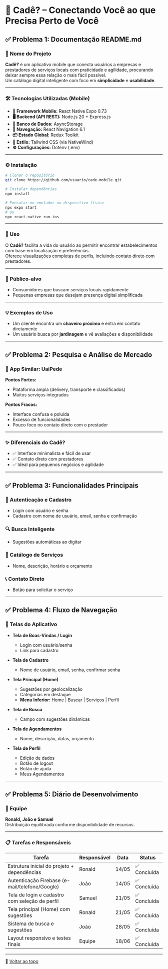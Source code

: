 # 📱 Cadê? – Conectando Você ao que Precisa Perto de Você

## ✅ Problema 1: Documentação README.md

### 🧭 Nome do Projeto

**Cadê?** é um aplicativo mobile que conecta usuários a empresas e prestadores de serviços locais com praticidade e agilidade, procurando deixar sempre essa relação o mais fácil possível.  
Um catálogo digital inteligente com foco em **simplicidade** e **usabilidade**.

---

### 🛠️ Tecnologias Utilizadas (Mobile)

- **📱 Framework Mobile:** React Native Expo 0.73  
- **🖥️ Backend (API REST):** Node.js 20 + Express.js  
- **💾 Banco de Dados:** AsyncStorage  
- **🧭 Navegação:** React Navigation 6.1  
- **📦 Estado Global:** Redux Toolkit  
- **🎨 Estilo:** Tailwind CSS (via NativeWind)  
- **⚙️ Configurações:** Dotenv (.env)

---

### ⚙️ Instalação

```bash
# Clonar o repositório
git clone https://github.com/usuario/cade-mobile.git

# Instalar dependências
npm install

# Executar no emulador ou dispositivo físico
npx expo start 
# ou
npx react-native run-ios
```

---

### 🚀 Uso

O **Cadê?** facilita a vida do usuário ao permitir encontrar estabelecimentos com base em localização e preferências.  
Oferece visualizações completas de perfis, incluindo contato direto com prestadores.

---

### 🎯 Público-alvo

- Consumidores que buscam serviços locais rapidamente  
- Pequenas empresas que desejam presença digital simplificada

---

### 💡 Exemplos de Uso

- Um cliente encontra um **chaveiro próximo** e entra em contato diretamente
- Um usuário busca por **jardinagem** e vê avaliações e disponibilidade

---

## ✅ Problema 2: Pesquisa e Análise de Mercado

### 🔎 App Similar: **UaiPede**

**Pontos Fortes:**
- Plataforma ampla (delivery, transporte e classificados)
- Muitos serviços integrados

**Pontos Fracos:**
- Interface confusa e poluída
- Excesso de funcionalidades
- Pouco foco no contato direto com o prestador

---

### ✨ Diferenciais do **Cadê?**

- ✅ Interface minimalista e fácil de usar  
- ✅ Contato direto com prestadores  
- ✅ Ideal para pequenos negócios e agilidade

---

## ✅ Problema 3: Funcionalidades Principais

### 🔐 Autenticação e Cadastro

- Login com usuário e senha
- Cadastro com nome de usuário, email, senha e confirmação

### 🔍 Busca Inteligente

- Sugestões automáticas ao digitar

### 🏪 Catálogo de Serviços

- Nome, descrição, horário e orçamento

### 📞 Contato Direto

- Botão para solicitar o serviço

---

## ✅ Problema 4: Fluxo de Navegação

### 📱 Telas do Aplicativo

- **Tela de Boas-Vindas / Login**  
  - Login com usuário/senha  
  - Link para cadastro

- **Tela de Cadastro**  
  - Nome de usuário, email, senha, confirmar senha

- **Tela Principal (Home)**  
  - Sugestões por geolocalização  
  - Categorias em destaque  
  - **Menu Inferior:** Home | Buscar | Serviços | Perfil

- **Tela de Busca**  
  - Campo com sugestões dinâmicas

- **Tela de Agendamentos**  
  - Nome, descrição, datas, orçamento

- **Tela de Perfil**  
  - Edição de dados  
  - Botão de logout  
  - Botão de ajuda  
  - Meus Agendamentos

---

## ✅ Problema 5: Diário de Desenvolvimento

### 👥 Equipe

**Ronald, João e Samuel**  
Distribuição equilibrada conforme disponibilidade de recursos.

---

### 📋 Tarefas e Responsáveis

| Tarefa                                                 | Responsável | Data   | Status     |
|--------------------------------------------------------|-------------|--------|------------|
| Estrutura inicial do projeto + dependências            | Ronald      | 14/05  | ✅ Concluída |
| Autenticação Firebase (e-mail/telefone/Google)         | João        | 14/05  | ✅ Concluída |
| Tela de login e cadastro com seleção de perfil         | Samuel      | 21/05  | ✅ Concluída |
| Tela principal (Home) com sugestões                    | Ronald      | 21/05  | ✅ Concluída |
| Sistema de busca e sugestões                           | João        | 28/05  | ✅ Concluída |
| Layout responsivo e testes finais                      | Equipe      | 18/06  | ✅ Concluída |

---

🔗 [Voltar ao topo](#📱-cadê?-–-conectando-você-ao-que-precisa-perto-de-você)
